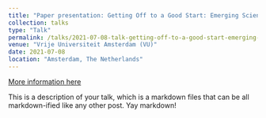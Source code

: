 ```yaml
---
title: "Paper presentation: Getting Off to a Good Start: Emerging Scientific Field and External Financing"
collection: talks
type: "Talk"
permalink: /talks/2021-07-08-talk-getting-off-to-a-good-start-emerging-scientific-fields-external-financing.md
venue: "Vrije Universiteit Amsterdam (VU)"
date: 2021-07-08
location: "Amsterdam, The Netherlands"
---
```


[More information here](http://exampleurl.com)

This is a description of your talk, which is a markdown files that can be all markdown-ified like any other post. Yay markdown!
